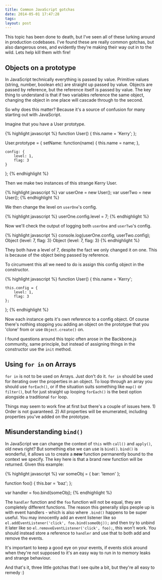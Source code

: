 ```yaml
---
title: Common JavaScript gotchas
date: 2014-05-01 17:47:28 
tags: 
layout: post
---
```

This topic has been done to death, but I've seen all of these lurking around in production codebases. I've found these are really common gotchas, but also dangerous ones, and evidently they're making their way out in to the wild. Lets help kill them with fire!

## Objects on a prototype

In JavaScript technically everything is passed by value. Primitive values (string, number, boolean etc) are straight up passed by value. Objects are passed by reference, but the reference itself is passed by value. The key thing to understand is that if two variables reference the same object, changing the object in one place will cascade through to the second. 

So why does this matter? Because it's a source of confusion for many starting out with JavaScript.

Imagine that you have a User prototype.

{% highlight javascript %}
function User() {
	this.name = 'Kerry';
};

User.prototype = {
	setName: function(name) {
    	this.name = name;
    },
    
    config: {
    	level: 1, 
        flag: 3
    }
};
{% endhighlight %}

Then we make two instances of this strange Kerry User. 

{% highlight javascript %}
var userOne = new User();
var userTwo = new User();
{% endhighlight %}

We then change the level on `userOne`'s config.

{% highlight javascript %}
userOne.config.level = 7;
{% endhighlight %}

Now we'll check the output of logging both `userOne` and `userTwo`'s config. 

{% highlight javascript %}
console.log(userOne.config, userTwo.config);
Object {level: 7, flag: 3} Object {level: 7, flag: 3} 
{% endhighlight %}

They both have a level of 7, despite the fact we only changed it on one. This is because of the object being passed by reference. 

To circumvent this all we need to do is assign this config object in the constructor. 

{% highlight javascript %}
function User() {
	this.name = 'Kerry';
    
    this.config = {
    	level: 1, 
        flag: 3
    };
};
{% endhighlight %}

Now each instance gets it's own reference to a config object. Of course there's nothing stopping you adding an object on the prototype that you 'clone' from or use `Object.create()` on.

I found questions around this topic often arose in the Backbone.js community, same principle, but instead of assigning things in the constructor use the `init` method.

## Using `for in` on Arrays

`for in` is not to be used on Arrays. Just don't do it. `for in` should be used for iterating over the properties in an object. To loop through an array you should use `forEach()`, or if the situation suits something like `map()` or `filter()`, but for just straight up looping `forEach()` is the best option alongside a traditional `for` loop.

Things may seem to work fine at first but there's a couple of issues here. 1) Order is not guaranteed. 2) All properties will be enumerated, including properties you've added on the prototype.

## Misunderstanding `bind()`

In JavaScript we can change the context of `this` with `call()` and `apply()`, old news right? But something else we can use is `bind()`. `bind()` is wonderful, it allows us to create a **new** function permanently bound to the context we specify. The key here is that a brand new function will be returned. Given this example: 

{% highlight javascript %}
var someObj = {
  bar: 'lemon'
};

function foo() {
	this.bar = 'baz';
};

var handler = foo.bind(someObj);
{% endhighlight %}

The `handler` function and the `foo` function will not be equal, they are completely different functions. The reason this generally slips people up is with event handlers - which is also where `.bind()` happens to be super useful. You may innocently add an event listener like so `el.addEventListener('click', foo.bind(someObj));` and then try to unbind it later like so `el.removeEventListener('click', foo);`, this won't work. You should instead store a reference to `handler` and use that to both add and remove the events. 

It's important to keep a good eye on your events, if events stick around when they're not supposed to it's an easy way to run in to memory leaks and strange behaviour. 

And that's it, three little gotchas that I see quite a bit, but they're all easy to remedy :)









